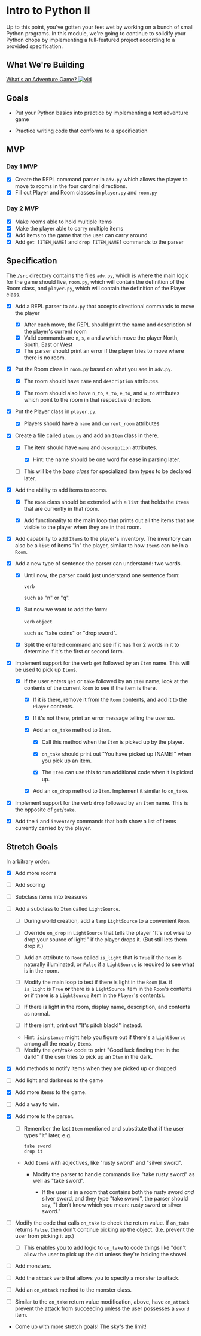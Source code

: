 # Intro to Python II

Up to this point, you've gotten your feet wet by working on a bunch of small Python programs. In this module, we're going to continue to solidify your Python chops by implementing a full-featured project according to a provided specification.


## What We're Building
[What's an Adventure Game? ![vid](https://tk-assets.lambdaschool.com/7928cdb4-b8a3-45a6-b231-5b9d1fc1e002_ScreenShot2019-03-22at5.47.28PM.png)](https://youtu.be/WaZccFqJUT8)


## Goals

* Put your Python basics into practice by implementing a text adventure game

* Practice writing code that conforms to a specification


## MVP

### Day 1 MVP

* [X] Create the REPL command parser in `adv.py` which allows the player to move to rooms
  in the four cardinal directions.
* [X] Fill out Player and Room classes in `player.py` and `room.py`

### Day 2 MVP

* [X] Make rooms able to hold multiple items
* [X] Make the player able to carry multiple items
* [X] Add items to the game that the user can carry around
* [X] Add `get [ITEM_NAME]` and `drop [ITEM_NAME]` commands to the parser

## Specification

The `/src` directory contains the files `adv.py`, which is where the main logic for the game should live, `room.py`, which will contain the definition of the Room class, and `player.py`, which will contain the definition of the Player class.


* [X] Add a REPL parser to `adv.py` that accepts directional commands to move the player
  * [X] After each move, the REPL should print the name and description of the player's current room
  * [X] Valid commands are `n`, `s`, `e` and `w` which move the player North, South, East or West
  * [X] The parser should print an error if the player tries to move where there is no room.

* [X] Put the Room class in `room.py` based on what you see in `adv.py`.

  * [X] The room should have `name` and `description` attributes.

  * [X] The room should also have `n_to`, `s_to`, `e_to`, and `w_to` attributes
    which point to the room in that respective direction.

* [X] Put the Player class in `player.py`.
  * [X] Players should have a `name` and `current_room` attributes


* [X] Create a file called `item.py` and add an `Item` class in there.

  * [X] The item should have `name` and `description` attributes.

     * [X] Hint: the name should be one word for ease in parsing later.

  * [ ] This will be the _base class_ for specialized item types to be declared
    later.

* [X] Add the ability to add items to rooms.

  * [X] The `Room` class should be extended with a `list` that holds the `Item`s
    that are currently in that room.

  * [X] Add functionality to the main loop that prints out all the items that are
    visible to the player when they are in that room.

* [X] Add capability to add `Item`s to the player's inventory. The inventory can
  also be a `list` of items "in" the player, similar to how `Item`s can be in a
  `Room`.

* [X] Add a new type of sentence the parser can understand: two words.

  * [X] Until now, the parser could just understand one sentence form:

     `verb`

    such as "n" or "q".

  * [X] But now we want to add the form:

    `verb` `object`

    such as "take coins" or "drop sword".

  * [X] Split the entered command and see if it has 1 or 2 words in it to determine
    if it's the first or second form.

* [X] Implement support for the verb `get` followed by an `Item` name. This will be
  used to pick up `Item`s.

  * [X] If the user enters `get` or `take` followed by an `Item` name, look at the
    contents of the current `Room` to see if the item is there.

     * [X] If it is there, remove it from the `Room` contents, and add it to the
       `Player` contents.

     * [X] If it's not there, print an error message telling the user so.

     * [X] Add an `on_take` method to `Item`.

        * [X] Call this method when the `Item` is picked up by the player.

        * [X] `on_take` should print out "You have picked up [NAME]" when you pick up an item.

        * [X] The `Item` can use this to run additional code when it is picked up.

     * [X] Add an `on_drop` method to `Item`. Implement it similar to `on_take`.

* [X] Implement support for the verb `drop` followed by an `Item` name. This is the
  opposite of `get`/`take`.

* [X] Add the `i` and `inventory` commands that both show a list of items currently
  carried by the player.


## Stretch Goals

In arbitrary order:

* [X] Add more rooms

* [ ] Add scoring

* [ ] Subclass items into treasures

* [ ] Add a subclass to `Item` called `LightSource`.

  * [ ] During world creation, add a `lamp` `LightSource` to a convenient `Room`.

  * [ ] Override `on_drop` in `LightSource` that tells the player "It's not wise to
  drop your source of light!" if the player drops it. (But still lets them drop
  it.)

  * [ ] Add an attribute to `Room` called `is_light` that is `True` if the `Room` is
  naturally illuminated, or `False` if a `LightSource` is required to see what
  is in the room.

  * [ ] Modify the main loop to test if there is light in the `Room` (i.e. if
    `is_light` is `True` **or** there is a `LightSource` item in the `Room`'s
    contents **or** if there is a `LightSource` item in the `Player`'s contents).

  * [ ] If there is light in the room, display name, description, and contents as
    normal.

  * [ ] If there isn't, print out "It's pitch black!" instead.

  * Hint: `isinstance` might help you figure out if there's a `LightSource`
    among all the nearby `Item`s.

  * [ ] Modify the `get`/`take` code to print "Good luck finding that in the dark!" if
  the user tries to pick up an `Item` in the dark.

* [X] Add methods to notify items when they are picked up or dropped

* [ ] Add light and darkness to the game

* [X] Add more items to the game.

* [ ] Add a way to win.

* [X] Add more to the parser.

  * [ ] Remember the last `Item` mentioned and substitute that if the user types
    "it" later, e.g.

    ```
    take sword
    drop it
    ```

  * Add `Item`s with adjectives, like "rusty sword" and "silver sword".

    * Modify the parser to handle commands like "take rusty sword" as well as
      "take sword".

      * If the user is in a room that contains both the rusty sword _and_ silver
        sword, and they type "take sword", the parser should say, "I don't know
        which you mean: rusty sword or silver sword."

* [ ] Modify the code that calls `on_take` to check the return value. If `on_take`
  returns `False`, then don't continue picking up the object. (I.e. prevent the
  user from picking it up.)

  * [ ] This enables you to add logic to `on_take` to code things like "don't allow
    the user to pick up the dirt unless they're holding the shovel.

* [ ] Add monsters.

* [ ] Add the `attack` verb that allows you to specify a monster to attack.

* [ ] Add an `on_attack` method to the monster class.

* [ ] Similar to the `on_take` return value modification, above, have `on_attack`
  prevent the attack from succeeding unless the user possesses a `sword` item.

* Come up with more stretch goals! The sky's the limit!
